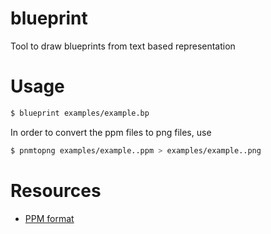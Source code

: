 # blueprint

Tool to draw blueprints from text based representation

# Usage
```bash
$ blueprint examples/example.bp
```

In order to convert the ppm files to png files, use
```bash
$ pnmtopng examples/example..ppm > examples/example..png
```

# Resources
 * [PPM format](https://en.wikipedia.org/wiki/Netpbm)